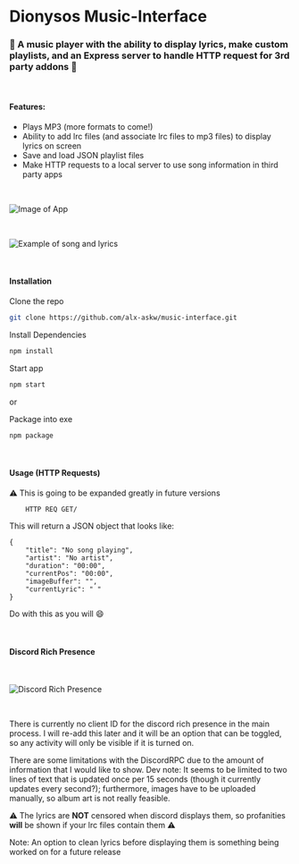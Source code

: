 # Dionysos Music-Interface

### :musical_note: A music player with the ability to display lyrics, make custom playlists, and an Express server to handle HTTP request for 3rd party addons  :musical_note:


<br/>

#### Features:
* Plays MP3 (more formats to come!)
* Ability to add lrc files (and associate lrc files to mp3 files) to display lyrics on screen
* Save and load JSON playlist files
* Make HTTP requests to a local server to use song information in third party apps

<br/>

![Image of App](https://media.discordapp.net/attachments/1108167978714923110/1206429698184454215/readme1.PNG?ex=65dbfa36&is=65c98536&hm=245034ffaa0a2d60d32a70bbf1f8322774cc1b5e4c927f6b96a7bcc07ef22c74&=&format=webp&quality=lossless)

<br/>

![Example of song and lyrics](https://cdn.discordapp.com/attachments/1108167978714923110/1206433595581923379/readme2.PNG?ex=65dbfdd7&is=65c988d7&hm=53436dd144b90a1d61cfac95628ab506aabbfc7b6cd9da7f12152df898d4262e&)

<br/>

#### Installation

Clone the repo
```bash
git clone https://github.com/alx-askw/music-interface.git
```

Install Dependencies
```bash
npm install
```

Start app
```bash
npm start
```
or 

Package into exe
```bash
npm package
```

<br/>

#### Usage (HTTP Requests)

:warning: This is going to be expanded greatly in future versions


```bash
    HTTP REQ GET/
```
This will return a JSON object that looks like:
```
{
    "title": "No song playing",
    "artist": "No artist",
    "duration": "00:00",
    "currentPos": "00:00",
    "imageBuffer": "",
    "currentLyric": " "
}
```
Do with this as you will :smile:

<br/>

#### Discord Rich Presence

<br/>

![Discord Rich Presence](https://cdn.discordapp.com/attachments/1108167978714923110/1206702827804692590/readme3.PNG?ex=65dcf895&is=65ca8395&hm=035dc09d3c46c8b9db3bc314c5acfb5f09b9f709595e491a6790f9a86784a248&)

<br/>

There is currently no client ID for the discord rich presence in the main process. I will re-add this later and it will be an option that can be toggled, so any activity will only be visible if it is turned on.

There are some limitations with the DiscordRPC due to the amount of information that I would like to show. Dev note: It seems to be limited to two lines of text that is updated once per 15 seconds (though it currently updates every second?); furthermore, images have to be uploaded manually, so album art is not really feasible.

:warning: The lyrics are **NOT** censored when discord displays them, so profanities **will** be shown if your lrc files contain them :warning: 

Note: An option to clean lyrics before displaying them is something being worked on for a future release